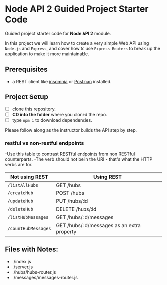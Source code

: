 # Node API 2 Guided Project Starter Code

Guided project starter code for **Node API 2** module.

In this project we will learn how to create a very simple Web API using `Node.js` and `Express`, and cover how to use `Express Routers` to break up the application to make it more maintainable.

## Prerequisites

- a REST client like [insomnia](https://insomnia.rest/download/) or [Postman](https://www.getpostman.com/downloads/) installed.

## Project Setup

- [ ] clone this repository.
- [ ] **CD into the folder** where you cloned the repo.
- [ ] type `npm i` to download dependencies.

Please follow along as the instructor builds the API step by step.

### restful vs non-restful endpoints
-Use this table to contrast RESTful endpoints from non RESTful counterparts.
-The verb should not be in the URI - that's what the HTTP verbs are for.

| Not using REST      | Using REST                                  |
| ------------------- | ------------------------------------------- |
| `/listAllHubs`      | GET /hubs                                   |
| `/createHub`        | POST /hubs                                  |
| `/updateHub`        | PUT /hubs/:id                               |
| `/deleteHub`        | DELETE /hubs/:id                            |
| `/listHubMessages`  | GET /hubs/:id/messages                      |
| `/countHubMessages` | GET /hubs/:id/messages as an extra property |


## Files with Notes:
- ./index.js
- ./server.js
- ./hubs/hubs-router.js
- ./messages/messages-router.js